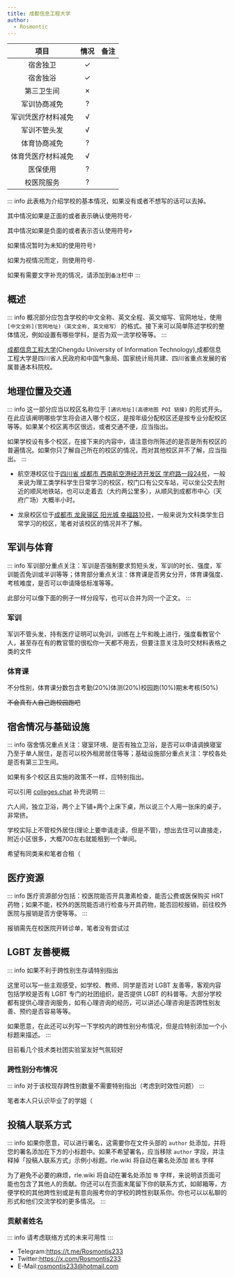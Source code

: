 ```yaml
---
title: 成都信息工程大学
author:
  - Rosmontic
---
```


|        项目        | 情况 |     备注     |
| :----------------: | :--: | :----------: |
|      宿舍独卫      |  ✓   |              |
|      宿舍独浴      |  ✓   |              |
|     第三卫生间     |  ✗   |              |
|    军训协商减免    |  ?   |              |
| 军训凭医疗材料减免 |  √   |              |
|    军训不管头发    |  √   |               |
|    体育协商减免    |  ?   |              |
| 体育凭医疗材料减免 |  √   |              |
|      医保使用      |  ?   |              |
|     校医院服务     |   ?  |              |

::: info
此表格为介绍学校的基本情况，如果没有或者不想写的话可以去掉。

其中情况如果是正面的或者表示确认使用符号`✓`

其中情况如果是负面的或者表示否认使用符号`✗`

如果情况暂时为未知的使用符号`?`

如果为视情况而定，则使用符号`-`

如果有需要文字补充的情况，请添加到`备注`栏中
:::

## 概述

::: info
概况部分应包含学校的中文全称、英文全程、英文缩写、官网地址，使用 `[中文全称](官网地址)（英文全称, 英文缩写）` 的格式。接下来可以简单陈述学校的整体情况，例如设置有哪些学科，是否为双一流学校等等。
:::

[成都信息工程大学](https://www.cuit.edu.cn/)(Chengdu University of Information Technology),成都信息工程大学是四川省人民政府和中国气象局、国家统计局共建、四川省重点发展的省属普通本科院校。

## 地理位置及交通

::: info
这一部分应当以校区名称位于 `[通讯地址](高德地图 POI 链接)` 的形式开头。在此应该阐明哪些学生将会进入哪个校区，是按年级分配校区还是按专业分配校区等等。如果某个校区离市区很远，或者交通不便，应当指出。

如果学校设有多个校区，在接下来的内容中，请注意你所陈述的是否是所有校区的普遍情况。如果你只了解自己所在的校区的情况，而对其他校区并不了解，应当指出。
:::

- 航空港校区位于[四川省 成都市 西南航空港经济开发区 学府路一段24号](https://www.amap.com/place/B001C0650L)，一般来说为理工类学科学生日常学习的校区，校门口有公交车站，可以坐公交去附近的顺风地铁站，也可以走着去（大约两公里多），从顺风到成都市中心（天府广场）大概半小时。

- 龙泉校区位于[成都市 龙泉驿区 阳光城 幸福路10号](https://www.amap.com/place/B001C06VLJ)，一般来说为文科类学生日常学习的校区，笔者对该校区的情况并不了解。

## 军训与体育

::: info
军训部分重点关注：军训是否强制要求剪短头发，军训的时长、强度，军训能否免训或半训等等；体育部分重点关注：体育课是否男女分开，体育课强度、考核难度，是否可以申请降低标准等等。

此部分可以像下面的例子一样分段写，也可以合并为同一个正文。
:::

### 军训

军训不管头发，持有医疗证明可以免训，训练在上午和晚上进行，强度看教官个人，甚至存在有的教官管的很松你一天都不用去，但要注意关注及时交材料表格之类的文件

### 体育课

不分性别，体育课分数包含考勤(20%)体测(20%)校园跑(10%)期末考核(50%)

~~不会真有人自己跑校园跑吧~~

## 宿舍情况与基础设施

::: info
宿舍情况重点关注：寝室环境、是否有独立卫浴，是否可以申请调换寝室乃至于单人居住，是否可以校外租房居住等等；基础设施部分重点关注：学校各处是否有第三卫生间。

如果有多个校区且实施的政策不一样，应特别指出。

可以引用 [colleges.chat](https://colleges.chat) 补充说明
:::

六人间，独立卫浴，两个上下铺+两个上床下桌，所以说三个人用一张床的桌子，非常挤。

学校实际上不管校外居住(理论上要申请走读，但是不管)，想出去住可以直接走，附近小区很多，大概700左右就能租到一个单间。

希望有同类来和笔者合租（

## 医疗资源

::: info
医疗资源部分包括：校医院能否开具激素检查，能否公费或医保购买 HRT 药物；如果不能，校外的医院能否进行检查与开具药物，能否回校报销，前往校外医院与报销是否方便等等。
:::

报销需先在校医院开转诊单，笔者没有尝试过

## LGBT 友善梗概

::: info
如果不利于跨性别生存请特别指出

这里可以写一些主观感受，如学校、教师、同学是否对 LGBT 友善等，客观内容包括学校是否有 LGBT 专门的社团组织，是否提供 LGBT 的科普等。大部分学校都有提供心理咨询服务，如有心理咨询的经历，可以讲述心理咨询是否跨性别友善、预约是否容易等等。

如果愿意，在此还可以列写一下学校内的跨性别分布情况，但是应特别添加一个小标题来描述。
:::

目前看几个技术类社团实验室友好气氛较好

### 跨性别分布情况

::: info
对于该校现存跨性别数量不需要特别指出（考虑到时效性问题）
:::

笔者本人只认识毕业了的学姐（

## 投稿人联系方式

::: info
如果你愿意，可以进行署名，这需要你在文件头部的 `author` 处添加，并将您的署名添加在下方的小标题中。如果不希望署名，应当移除 `author` 字段，并注释掉「投稿人联系方式」示例小标题。rle.wiki 将自动在署名处添加 `匿名` 字样

为了避免不必要的麻烦，rle.wiki 将自动在署名处添加 `等` 字样，来说明该页面可能也包含了其他人的贡献。你还可以在页面末尾留下你的联系方式，如邮箱等，方便学校的其他跨性别或是有意向报考你的学校的跨性别联系你。你也可以以私聊的形式和他们交流学校的更多情况。
:::

### 贡献者姓名

::: info
请考虑联络方式的未来可用性
:::

- Telegram:<https://t.me/Rosmontis233>
- Twitter:<https://x.com/Rosmontis233>
- E-Mail:<rosmontis233@hotmail.com>
